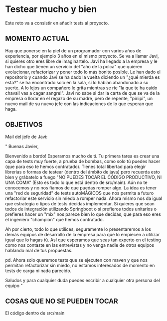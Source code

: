 # Testear mucho y bien

Este reto va a consistir en añadir tests al proyecto.

## MOMENTO ACTUAL
Hay que ponerse en la piel de un programador con varios años de experiencia, por ejemplo 3 años en el mismo proyecto. Se va a llamar Javi, si quieres otro eres libre de imaginartelo. Javi ha llegado a la empresa y le han dicho que tienen un servicio del "año de la polca" que quieren evolucionar, refactorizar y poner todo lo más bonito posible. Le han dado el repositorio y cuando Javi se ha dado la vuelta diciendo un "¿qué mierda es esta?" se ha encontrado solo en la sala, sí lo habían abandonado a su suerte. A lo lejos un compañero le grita mientras se ríe "la que te ha caído chaval! vas a cagar sangre!".
Javi no sabe si dar la carta de que se va de la empresa o llorar en el regazo de su madre, pero de repente, "piriipi", un nuevo mail de su nuevo jefe con las indicaciones de lo que esperan que haga.

## OBJETIVOS
Mail del jefe de Javi:

"
Buenas Javier,

Bienvenido a bordo! Esperamos mucho de tí. Tu primera tarea es crear una capa de tests muy fuerte, a prueba de bombas, como solo tú puedes hacer (que para eso te hemos contratado). Tienes total libertad para elegir librerias o formas de testear (dentro del ámbito de java) pero recuerda esto bien y grábatelo a fuego "NO PUEDES TOCAR EL CÓDIGO PRODUCTIVO, NI UNA COMA" (Esto es todo lo que está dentro de src/main). Aún no te conocemos y no nos fiamos de que puedas romper algo. La idea es tener una "red de seguridad" de tests autoMÁGICOS que nos permita a futuro refactoriar este servicio sin miedo a romper nada. Ahora mismo nos da igual que estrategia o tipos de tests decidas implementar. Si quieres que sean todos de integración utilizando Springboot o si prefieros todos unitarios o prefieres hacer un "mix" nos parece bien lo que decidas, que para eso eres el ingeniero "champion" que hemos contratado.

Ah por cierto, todo lo que utilices, seguramente lo presentaremos a los demás equipos de desarrollo de la empresa para que lo empiecen a utilizar igual que lo hagas tú. Así que esperamos que seas tan experto en el testing como nos contaste en las entrevistas y no venga nadie de otros equipos hablando mal de tus propuestas.

pd. Ahora solo queremos tests que se ejecuten con maven y que nos permitan refactorizar sin miedo, no estamos interesados de momento en tests de carga ni nada parecido.

Saludos y para cualquier duda puedes escribir a cualquier otra persona del equipo
"


## COSAS QUE NO SE PUEDEN TOCAR

El código dentro de src/main
